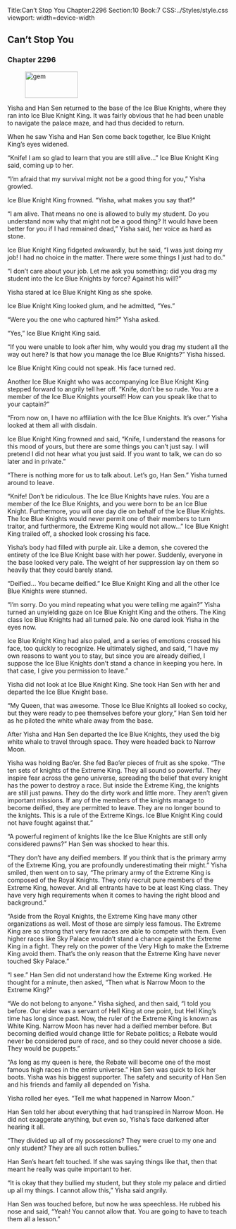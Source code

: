 Title:Can’t Stop You 
Chapter:2296 
Section:10 
Book:7 
CSS:../Styles/style.css 
viewport: width=device-width
  
## Can’t Stop You
### Chapter 2296
  
<figure>
	<img src="../Images/gem.gif" alt="gem" id="gem" width="120" height="60" />
</figure>
  

  
Yisha and Han Sen returned to the base of the Ice Blue Knights, where they ran into Ice Blue Knight King. It was fairly obvious that he had been unable to navigate the palace maze, and had thus decided to return.

When he saw Yisha and Han Sen come back together, Ice Blue Knight King’s eyes widened.

“Knife! I am so glad to learn that you are still alive…” Ice Blue Knight King said, coming up to her.

“I’m afraid that my survival might not be a good thing for you,” Yisha growled.

Ice Blue Knight King frowned. “Yisha, what makes you say that?”

“I am alive. That means no one is allowed to bully my student. Do you understand now why that might not be a good thing? It would have been better for you if I had remained dead,” Yisha said, her voice as hard as stone.

Ice Blue Knight King fidgeted awkwardly, but he said, “I was just doing my job! I had no choice in the matter. There were some things I just had to do.”

“I don’t care about your job. Let me ask you something: did you drag my student into the Ice Blue Knights by force? Against his will?”

Yisha stared at Ice Blue Knight King as she spoke.

Ice Blue Knight King looked glum, and he admitted, “Yes.”

“Were you the one who captured him?” Yisha asked.

“Yes,” Ice Blue Knight King said.

“If you were unable to look after him, why would you drag my student all the way out here? Is that how you manage the Ice Blue Knights?” Yisha hissed.

Ice Blue Knight King could not speak. His face turned red.

Another Ice Blue Knight who was accompanying Ice Blue Knight King stepped forward to angrily tell her off. “Knife, don’t be so rude. You are a member of the Ice Blue Knights yourself! How can you speak like that to your captain?”

“From now on, I have no affiliation with the Ice Blue Knights. It’s over.” Yisha looked at them all with disdain.

Ice Blue Knight King frowned and said, “Knife, I understand the reasons for this mood of yours, but there are some things you can’t just say. I will pretend I did not hear what you just said. If you want to talk, we can do so later and in private.”

“There is nothing more for us to talk about. Let’s go, Han Sen.” Yisha turned around to leave.

“Knife! Don’t be ridiculous. The Ice Blue Knights have rules. You are a member of the Ice Blue Knights, and you were born to be an Ice Blue Knight. Furthermore, you will one day die on behalf of the Ice Blue Knights. The Ice Blue Knights would never permit one of their members to turn traitor, and furthermore, the Extreme King would not allow…” Ice Blue Knight King trailed off, a shocked look crossing his face.

Yisha’s body had filled with purple air. Like a demon, she covered the entirety of the Ice Blue Knight base with her power. Suddenly, everyone in the base looked very pale. The weight of her suppression lay on them so heavily that they could barely stand.

“Deified… You became deified.” Ice Blue Knight King and all the other Ice Blue Knights were stunned.

“I’m sorry. Do you mind repeating what you were telling me again?” Yisha turned an unyielding gaze on Ice Blue Knight King and the others. The King class Ice Blue Knights had all turned pale. No one dared look Yisha in the eyes now.

Ice Blue Knight King had also paled, and a series of emotions crossed his face, too quickly to recognize. He ultimately sighed, and said, “I have my own reasons to want you to stay, but since you are already deified, I suppose the Ice Blue Knights don’t stand a chance in keeping you here. In that case, I give you permission to leave.”

Yisha did not look at Ice Blue Knight King. She took Han Sen with her and departed the Ice Blue Knight base.

“My Queen, that was awesome. Those Ice Blue Knights all looked so cocky, but they were ready to pee themselves before your glory,” Han Sen told her as he piloted the white whale away from the base.

After Yisha and Han Sen departed the Ice Blue Knights, they used the big white whale to travel through space. They were headed back to Narrow Moon.

Yisha was holding Bao’er. She fed Bao’er pieces of fruit as she spoke. “The ten sets of knights of the Extreme King. They all sound so powerful. They inspire fear across the geno universe, spreading the belief that every knight has the power to destroy a race. But inside the Extreme King, the knights are still just pawns. They do the dirty work and little more. They aren’t given important missions. If any of the members of the knights manage to become deified, they are permitted to leave. They are no longer bound to the knights. This is a rule of the Extreme Kings. Ice Blue Knight King could not have fought against that.”

“A powerful regiment of knights like the Ice Blue Knights are still only considered pawns?” Han Sen was shocked to hear this.

“They don’t have any deified members. If you think that is the primary army of the Extreme King, you are profoundly underestimating their might.” Yisha smiled, then went on to say, “The primary army of the Extreme King is composed of the Royal Knights. They only recruit pure members of the Extreme King, however. And all entrants have to be at least King class. They have very high requirements when it comes to having the right blood and background.”

“Aside from the Royal Knights, the Extreme King have many other organizations as well. Most of those are simply less famous. The Extreme King are so strong that very few races are able to compete with them. Even higher races like Sky Palace wouldn’t stand a chance against the Extreme King in a fight. They rely on the power of the Very High to make the Extreme King avoid them. That’s the only reason that the Extreme King have never touched Sky Palace.”

“I see.” Han Sen did not understand how the Extreme King worked. He thought for a minute, then asked, “Then what is Narrow Moon to the Extreme King?”

“We do not belong to anyone.” Yisha sighed, and then said, “I told you before. Our elder was a servant of Hell King at one point, but Hell King’s time has long since past. Now, the ruler of the Extreme King is known as White King. Narrow Moon has never had a deified member before. But becoming deified would change little for Rebate politics; a Rebate would never be considered pure of race, and so they could never choose a side. They would be puppets.”

“As long as my queen is here, the Rebate will become one of the most famous high races in the entire universe.” Han Sen was quick to lick her boots. Yisha was his biggest supporter. The safety and security of Han Sen and his friends and family all depended on Yisha.

Yisha rolled her eyes. “Tell me what happened in Narrow Moon.”

Han Sen told her about everything that had transpired in Narrow Moon. He did not exaggerate anything, but even so, Yisha’s face darkened after hearing it all.

“They divided up all of my possessions? They were cruel to my one and only student? They are all such rotten bullies.”

Han Sen’s heart felt touched. If she was saying things like that, then that meant he really was quite important to her.

“It is okay that they bullied my student, but they stole my palace and dirtied up all my things. I cannot allow this,” Yisha said angrily.

Han Sen was touched before, but now he was speechless. He rubbed his nose and said, “Yeah! You cannot allow that. You are going to have to teach them all a lesson.”